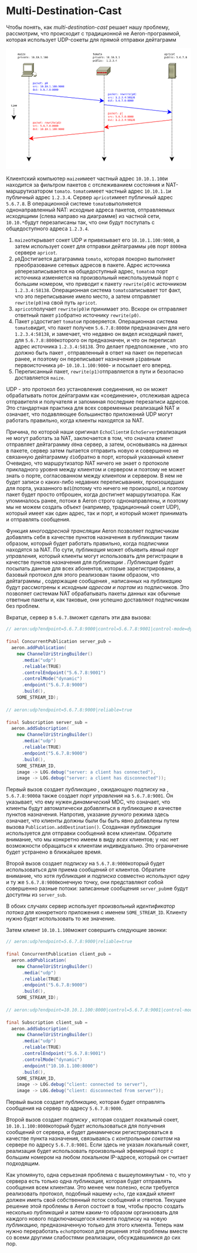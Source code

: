 # Multi-Destination-Cast

Чтобы понять, как _multi-destination-cast_ решает нашу проблему, рассмотрим, что происходит с традиционной не Aeron-программой, которая использует UDP-сокеты для прямой отправки дейтаграмм

![NAT &#x441; &#x434;&#x430;&#x442;&#x430;&#x433;&#x440;&#x430;&#x43C;&#x43C;&#x430;&#x43C;&#x438;](../.gitbook/assets/normal_nat.png)

Клиентский компьютер `maize`имеет частный адрес `10.10.1.100`и находится за фильтром пакетов с отслеживанием состояния и NAT-маршрутизатором `tomato`. `tomato`имеет частный адрес `10.10.1.1`и публичный адрес `1.2.3.4`. Сервер `apricot`имеет публичный адрес `5.6.7.8`. В операционной системе `tomato`выполняется однонаправленный NAT: исходные адреса пакетов, отправляемых исходящими \(слева направо на диаграмме\) из частной сети, `10.10.*`будут перезаписаны так, что они будут поступать с общедоступного адреса `1.2.3.4`.

1. `maize`открывает сокет UDP и привязывает его `10.10.1.100:9000`, а затем использует сокет для отправки дейтаграммы `p0`в порт `8000`на сервере `apricot`.
2. `p0`Достигается датаграмма `tomato`, которая покорно выполняет преобразование сетевых адресов в пакете. Адрес источника `p0`перезаписывается на общедоступный адрес, `tomato`а порт источника изменяется на произвольный неиспользуемый порт с большим номером, что приводит к пакету `rewrite(p0)`с источником `1.2.3.4:58138`. Операционная система `tomato`записывает тот факт, что это переписывание имело место, а затем отправляет `rewrite(p0)`на свой путь `apricot`.
3. `apricot`получает `rewrite(p0)`и принимает это. Вскоре он отправляет ответный пакет `p1`обратно источнику `rewrite(p0)`.
4. Пакет `p1`достигает `tomato`и проверяется. Операционная система `tomato`видит, что пакет получен `5.6.7.8:8000`и предназначен для него `1.2.3.4:58138`, и замечает, что недавно он видел исходящий пакет, для `5.6.7.8:8000`которого он предназначен, и что он переписал адрес источника `1.2.3.4:58138`. Это делает предположение , что это должно быть пакет , отправленный в ответ на пакет он переписал ранее, и поэтому он переписывает назначения `p1`равным первоисточника `p0`- `10.10.1.100:9000`- и посылает его вперед.
5. Переписанный пакет, `rewrite(p1)`отправляется в пути и безопасно доставляется `maize`.

UDP - это протокол без установления соединения, но он может обрабатывать поток дейтаграмм как «соединение», отслеживая адреса отправителя и получателя и запоминая последние перезаписи адресов. Это стандартная практика для всех современных реализаций NAT и означает, что подавляющее большинство приложений UDP могут работать правильно, когда клиенты находятся за NAT.

Причина, по которой наши оригинал `EchoClient`и `EchoServer`реализация не могут работать за NAT, заключается в том, что сначала клиент отправляет дейтаграмму `d0`на сервер, а затем, основываясь на данных в пакете, сервер затем пытается отправить новую и совершенно не связанную дейтаграмму `d1`обратно в порт, который указанный клиент Очевидно, что маршрутизатор NAT ничего не знает о протоколе прикладного уровня между клиентом и сервером и поэтому не может знать о порте, согласованном между клиентом и сервером. В нем не будет записи о каких-либо недавних переписываниях, произошедших для порта, указанного в`d1`\(потому что ничего не произошло\), и поэтому пакет будет просто отброшен, когда достигнет маршрутизатора. Как упоминалось ранее, потоки в Aeron строго однонаправлены, и поэтому мы не можем создать объект \(например, традиционный сокет UDP\), который имеет как один адрес, так и порт, и который может принимать и отправлять сообщения.

Функция _многоадресной трансляции_ Aeron позволяет подписчикам добавлять себя в качестве пунктов назначения в _публикации_ таким образом, который будет работать правильно, когда подписчики находятся за NAT. По сути, _публикация_ может объявить _явный порт управления,_ который клиенты могут использовать для регистрации в качестве пунктов назначения для _публикации_ . _Публикация_ будет посылать данные для всех абонентов, которые зарегистрированы, а базовый протокол для этого реализован таким образом, что дейтаграммы , содержащие сообщения , написанных на _публикацию_ будут рассмотрены к _исходным адресам и портам_ из подписчиков. Это позволяет системам NAT обрабатывать пакеты данных как обычные ответные пакеты и, как таковые, они успешно доставляют подписчикам без проблем.

Вкратце, сервер в `5.6.7.8`может сделать эти два вызова:

```java
// aeron:udp?endpoint=5.6.7.8:9000|control=5.6.7.8:9001|control-mode=dynamic|reliable=true

final ConcurrentPublication server_pub =
  aeron.addPublication(
    new ChannelUriStringBuilder()
      .media("udp")
      .reliable(TRUE)
      .controlEndpoint("5.6.7.8:9001")
      .controlMode("dynamic")
      .endpoint("5.6.7.8:9000")
      .build(),
    SOME_STREAM_ID);

// aeron:udp?endpoint=5.6.7.8:9000|reliable=true

final Subscription server_sub =
  aeron.addSubscription(
    new ChannelUriStringBuilder()
      .media("udp")
      .reliable(TRUE)
      .endpoint("5.6.7.8:9000")
      .build(),
    SOME_STREAM_ID,
    image -> LOG.debug("server: a client has connected"),
    image -> LOG.debug("server: a client has disconnected"));
```

Первый вызов создает _публикацию_ , ожидающую _подписку_ на , `5.6.7.8:9000`а также создает _порт управления_ на `5.6.7.8:9001`. Он указывает, что ему нужен _динамический_ MDC, что означает, что клиенты будут автоматически добавляться в _публикацию в_ качестве пунктов назначения. Напротив, указание _ручного_ режима здесь означает, что клиенты должны были бы быть явно добавлены путем вызова `Publication.addDestination()`. Созданная _публикация_ используется для отправки сообщений всем клиентам. Обратите внимание, что мы конкретно имеем в виду _всех_ клиентов; у нас нет возможности обращаться к клиентам индивидуально. Это ограничение будет устранено в ближайшее время.

Второй вызов создает _подписку_ на `5.6.7.8:9000`который будет использоваться для приема сообщений от клиентов. Обратите внимание, что хотя _публикация_ и _подписка_ совместно используют одну и ту же `5.6.7.8:9000`конечную точку, они представляют собой совершенно разные потоки: записанные сообщения `server_pub`не будут доступны из `server_sub`.

В обоих случаях сервер использует произвольный _идентификатор потока для_ конкретного приложения с именем `SOME_STREAM_ID`. Клиенту нужно будет использовать то же значение.

Затем клиент `10.10.1.100`может совершить следующие звонки:

```java
// aeron:udp?endpoint=5.6.7.8:9000|reliable=true

final ConcurrentPublication client_pub =
  aeron.addPublication(
    new ChannelUriStringBuilder()
      .media("udp")
      .reliable(TRUE)
      .endpoint("5.6.7.8:9000")
      .build(),
    SOME_STREAM_ID);

// aeron:udp?endpoint=10.10.1.100:8000|control=5.6.7.8:9001|control-mode=dynamic|reliable=true

final Subscription client_sub =
  aeron.addSubscription(
    new ChannelUriStringBuilder()
      .media("udp")
      .reliable(TRUE)
      .controlEndpoint("5.6.7.8:9001")
      .controlMode("dynamic")
      .endpoint("10.10.1.100:8000")
      .build(),
    SOME_STREAM_ID,
    image -> LOG.debug("client: connected to server"),
    image -> LOG.debug("client: disconnected from server"));
```

Первый вызов создает _публикацию,_ которая будет отправлять сообщения на сервер по адресу `5.6.7.8:9000`.

Второй вызов создает _подписку_ , которая создает локальный сокет, `10.10.1.100:8000`который будет использоваться для получения сообщений от сервера, и будет динамически регистрироваться в качестве пункта назначения, связываясь с _контрольным сокетом_ на сервере по адресу `5.6.7.8:9001`. Если здесь не указан локальный сокет, реализация будет использовать произвольный эфемерный порт с большим номером на любом локальном IP-адресе, который он считает подходящим.

Как упомянуто, одна серьезная проблема с вышеупомянутым - то, что у сервера есть только одна _публикация,_ которая будет отправлять сообщения всем клиентам. Это менее чем полезно, если требуется реализовать протокол, подобный нашему `echo`, где каждый клиент должен иметь свой собственный поток сообщений и ответов. Текущее решение этой проблемы в Aeron состоит в том, чтобы просто создать несколько _публикаций_ и затем каким-то образом организовать для каждого нового подключающегося клиента подписку на новую _публикацию,_ предназначенную только для этого клиента. Теперь нам нужно переработать `echo`протокол для решения этой проблемы вместе со всеми другими слабостями реализации, обсуждавшимися до сих пор.

